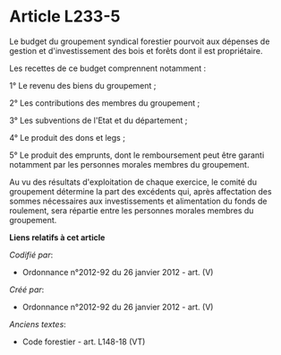 # Article L233-5

Le budget du groupement syndical forestier pourvoit aux dépenses de gestion et d'investissement des bois et forêts dont il
est propriétaire.

Les recettes de ce budget comprennent notamment :

1° Le revenu des biens du groupement ;

2° Les contributions des membres du groupement ;

3° Les subventions de l'Etat et du département ;

4° Le produit des dons et legs ;

5° Le produit des emprunts, dont le remboursement peut être garanti notamment par les personnes morales membres du
groupement.

Au vu des résultats d'exploitation de chaque exercice, le comité du groupement détermine la part des excédents qui, après
affectation des sommes nécessaires aux investissements et alimentation du fonds de roulement, sera répartie entre les
personnes morales membres du groupement.

**Liens relatifs à cet article**

_Codifié par_:

  - Ordonnance n°2012-92 du 26 janvier 2012 - art. (V)

_Créé par_:

  - Ordonnance n°2012-92 du 26 janvier 2012 - art. (V)

_Anciens textes_:

  - Code forestier - art. L148-18 (VT)
